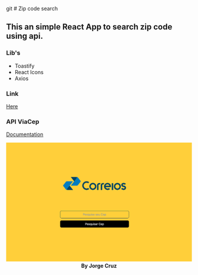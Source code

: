 git # Zip code search

## This an simple React App to search zip code using api.

### Lib's
- Toastify
- React Icons
- Axios

### Link
<a href="https://search-zip.netlify.app/">Here</a>

### API ViaCep
<a href="https://viacep.com.br">Documentation</a>

<img src="./src/img/screen.png">

<div style="text-align:center; font-weight:bold;">  By Jorge Cruz
</div>